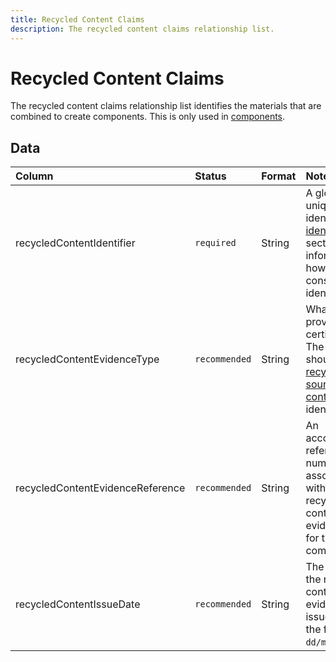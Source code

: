 ```yaml
---
title: Recycled Content Claims
description: The recycled content claims relationship list.
---
```


# Recycled Content Claims

The recycled content claims relationship list identifies the materials that are combined to create components. This is only used in [components](../3_Data_Specification/3_3_Components.md).

## Data
|Column|<div style="width:90px">Status</div>|Format|Notes|
|:-|:-|:-|:-|
|recycledContentIdentifier|`required`|String|A globally unique identifier. See [identifiers](../4_Identifiers/4_1_Identifiers.md) section for information on how to construct this identifier|
|recycledContentEvidenceType|`recommended`|String|What source provided the certificate? The entry should be the [recyclability source controlled list](../5_Controlled_Lists/5_005_Recyclability_Source.md) identifier.|
|recycledContentEvidenceReference|`recommended`|String|An accompanying reference number associated with the recycled content evidence type for the component.|
|recycledContentIssueDate|`recommended`|String|The date that the recycled content evidence was issued. Use the format `dd/mm/yyyy`.|